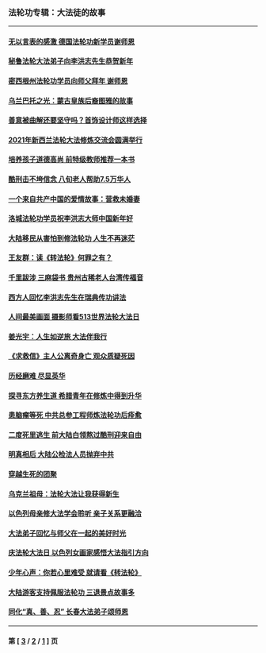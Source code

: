 ### 法轮功专辑：大法徒的故事
---
#### [无以言表的感激 德国法轮功新学员谢师恩](../../pages/nf1147481/n13543790.md?03060430) 
#### [秘鲁法轮大法弟子向李洪志先生恭贺新年](../../pages/nf1147481/n13540182.md?03060430) 
#### [密西根州法轮功学员向师父拜年 谢师恩](../../pages/nf1147481/n13538183.md?03060430) 
#### [乌兰巴托之光：蒙古皇族后裔图雅的故事](../../pages/nf1147481/n13155759.md?03060430) 
#### [善意被曲解还要坚守吗？首饰设计师这样选择](../../pages/nf1147481/n13077575.md?03060430) 
#### [2021年新西兰法轮大法修炼交流会圆满举行](../../pages/nf1147481/n13033149.md?03060430) 
#### [培养孩子道德高尚 前特级教师推荐一本书](../../pages/nf1147481/n12938640.md?03060430) 
#### [酷刑击不垮信念 八旬老人帮助7.5万华人](../../pages/nf1147481/n12880712.md?03060430) 
#### [一个来自共产中国的爱情故事：营救未婚妻](../../pages/nf1147481/n12778386.md?03060430) 
#### [洛城法轮功学员祝李洪志大师中国新年好](../../pages/nf1147481/n12724685.md?03060430) 
#### [大陆移民从害怕到修法轮功 人生不再迷茫](../../pages/nf1147481/n12414325.md?03060430) 
#### [王友群：读《转法轮》何罪之有？](../../pages/nf1147481/n12408647.md?03060430) 
#### [千里跋涉 三麻袋书 贵州古稀老人台湾传福音](../../pages/nf1147481/n12198750.md?03060430) 
#### [西方人回忆李洪志先生在瑞典传功讲法](../../pages/nf1147481/n12099607.md?03060430) 
#### [人间最美画面 摄影师看513世界法轮大法日](../../pages/nf1147481/n12094118.md?03060430) 
#### [姜光宇：人生如逆旅 大法伴我行](../../pages/nf1147481/n12088664.md?03060430) 
#### [《求救信》主人公离奇身亡 观众质疑死因](../../pages/nf1147481/n11845215.md?03060430) 
#### [历经磨难 尽显英华](../../pages/nf1147481/n11723297.md?03060430) 
#### [探寻东方养生道 希腊青年在修炼中得到升华](../../pages/nf1147481/n11494502.md?03060430) 
#### [患脑瘤等死 中共总参工程师炼法轮功后痊愈](../../pages/nf1147481/n11466682.md?03060430) 
#### [二度死里逃生 前大陆白领熬过酷刑迎来自由](../../pages/nf1147481/n11368594.md?03060430) 
#### [明真相后 大陆公检法人员抛弃中共](../../pages/nf1147481/n11358618.md?03060430) 
#### [穿越生死的团聚](../../pages/nf1147481/n11258922.md?03060430) 
#### [乌克兰祖母：法轮大法让我获得新生](../../pages/nf1147481/n11269457.md?03060430) 
#### [以色列母亲修大法学会聆听 亲子关系更融洽](../../pages/nf1147481/n11268195.md?03060430) 
#### [大法弟子回忆与师父在一起的美好时光](../../pages/nf1147481/n11267759.md?03060430) 
#### [庆法轮大法日 以色列女画家感悟大法指引方向](../../pages/nf1147481/n11267735.md?03060430) 
#### [少年心声：你若心里难受 就请看《转法轮》](../../pages/nf1147481/n11267496.md?03060430) 
#### [大陆游客支持佩服法轮功 三退景点故事多](../../pages/nf1147481/n11267378.md?03060430) 
#### [同化“真、善、忍” 长春大法弟子颂师恩](../../pages/nf1147481/n11266497.md?03060430) 

---
#### 第 [ [3](./3.md?03060430) / [2](./2.md?03060430) / [1](./1.md?03060430) ] 页
